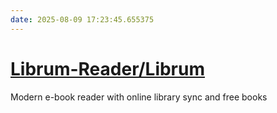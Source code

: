```yaml
---
date: 2025-08-09 17:23:45.655375
---
```


# [Librum-Reader/Librum](https://github.com/Librum-Reader/Librum)

Modern e-book reader with online library sync and free books